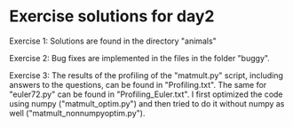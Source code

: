 # Exercise solutions for day2

Exercise 1: Solutions are found in the directory "animals"

Exercise 2: Bug fixes are implemented in the files in the folder "buggy".

Exercise 3: The results of the profiling of the "matmult.py" script, including answers to the questions, can be found in "Profiling.txt". The same for "euler72.py" can be found in "Profiling_Euler.txt". I first optimized the code using numpy ("matmult_optim.py") and then tried to do it without numpy as well ("matmult_nonnumpyoptim.py").
